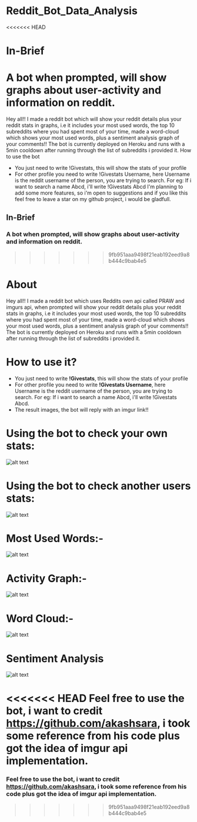 # Reddit_Bot_Data_Analysis

<<<<<<< HEAD
# In-Brief
A bot when prompted, will show graphs about user-activity and information on reddit.
=======
Hey all!! I made a reddit bot which will show your reddit details plus your reddit stats in graphs, i.e it includes your most used words, the top 10 subreddits where you had spent most of your time, made a word-cloud which shows your most used words, plus a sentiment analysis graph of your comments!!
The bot is currently deployed on Heroku and runs with a 5min cooldown after running through the list of subreddits i provided it. 
How to use the bot
- You just need to write !Givestats, this will show the stats of your profile
- For other profile you need to write !Givestats Username, here Username is the reddit username of the person, you are trying to search. For eg: If i want to search a name Abcd, i'll write !Givestats Abcd
I'm planning to add some more features, so i'm open to suggestions and if you like this feel free to leave a star on my github project, i would be gladfull.  


## In-Brief
### A bot when prompted, will show graphs about user-activity and information on reddit.
>>>>>>> 9fb951aaa9498f21eab192eed9a8b444c9bab4e5

# About
 Hey all!! I made a reddit bot which uses Reddits own api called PRAW and imgurs api, when prompted will show your reddit details plus your reddit stats in graphs, i.e it includes your most used words, the top 10 subreddits where you had spent most of your time, made a word-cloud which shows your most used words, plus a sentiment analysis graph of your comments!!
The bot is currently deployed on Heroku and runs with a 5min cooldown after running through the list of subreddits i provided it.

# How to use it?

*  You just need to write **!Givestats**, this will show the stats of your profile
*  For other profile you need to write **!Givestats Username**, here Username is the reddit username of the person, you are trying to search. For eg: If i want to search a name Abcd, i'll write !Givestats Abcd.
* The result images, the bot will reply with an imgur link!!

# Using the bot to check your own stats:

 ![alt text](https://i.imgur.com/pMG3y6k.png)

# Using the bot to check another users stats:

 ![alt text](https://i.imgur.com/BsAAlD4.png)

# Most Used Words:-
 ![alt text](https://i.imgur.com/yagzMFd.png)

# Activity Graph:-
 ![alt text](https://i.imgur.com/pDOOnHk.png)

# Word Cloud:-
 ![alt text](https://i.imgur.com/V3CWqdm.png)

# Sentiment Analysis
![alt text](https://i.imgur.com/fQvjcW6.png)


<<<<<<< HEAD
Feel free to use the bot, i want to credit https://github.com/akashsara, i took some reference from his code plus got the idea of imgur api implementation.
=======

### Feel free to use the bot, i want to credit https://github.com/akashsara, i took some reference from his code plus got the idea of imgur api implementation.
>>>>>>> 9fb951aaa9498f21eab192eed9a8b444c9bab4e5
